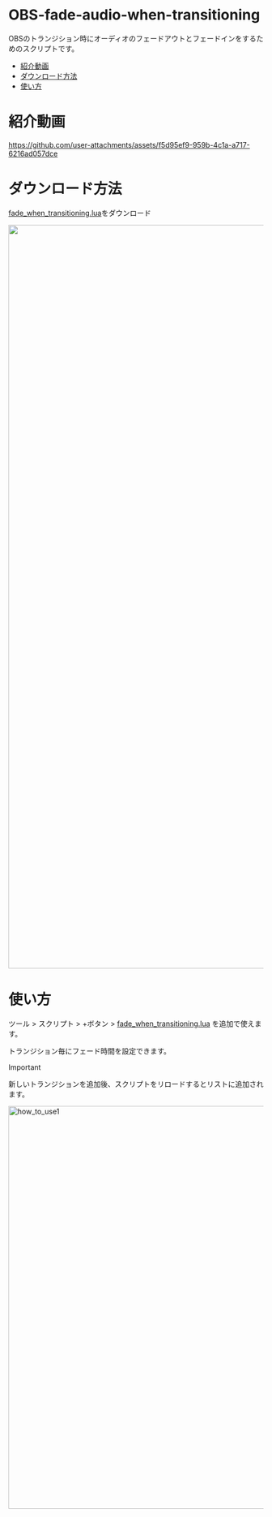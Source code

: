 # OBS-fade-audio-when-transitioning

OBSのトランジション時にオーディオのフェードアウトとフェードインをするためのスクリプトです。

+ [紹介動画](#紹介動画)
+ [ダウンロード方法](#ダウンロード方法)
+ [使い方](#使い方)


# 紹介動画

https://github.com/user-attachments/assets/f5d95ef9-959b-4c1a-a717-6216ad057dce

# ダウンロード方法

[fade_when_transitioning.lua](https://github.com/NagaoSouma/OBS-fade-audio-when-transitioning/blob/main/fade_when_transitioning.lua)をダウンロード

<img width="1466" src="https://github.com/user-attachments/assets/603647c7-f97c-4b73-b8f6-d3d53679cc8b">

# 使い方

ツール > スクリプト > +ボタン > [fade_when_transitioning.lua](https://github.com/NagaoSouma/OBS-fade-audio-when-transitioning/blob/main/fade_when_transitioning.lua) を追加で使えます。

トランジション毎にフェード時間を設定できます。

> [!IMPORTANT]
> 新しいトランジションを追加後、スクリプトをリロードするとリストに追加されます。

<img width="794" alt="how_to_use1" src="https://github.com/user-attachments/assets/93e891a0-e7e8-42ee-a134-211f413b2f54">